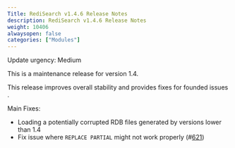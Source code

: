 ```yaml
---
Title: RediSearch v1.4.6 Release Notes
description: RediSearch v1.4.6 Release Notes
weight: 10406
alwaysopen: false
categories: ["Modules"]
---
```


Update urgency: Medium

This is a maintenance release for version 1.4.

This release improves overall stability and provides fixes for founded issues .

Main Fixes:

* Loading a potentially corrupted RDB files generated by versions lower than 1.4
* Fix issue where `REPLACE PARTIAL` might not work properly (#[621](https://github.com/RediSearch/RediSearch/issues/621))
